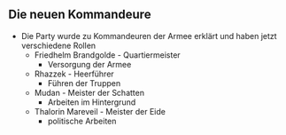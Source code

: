 ## Die neuen Kommandeure
+ Die Party wurde zu Kommandeuren der Armee erklärt und haben jetzt verschiedene Rollen
	+ Friedhelm Brandgolde - Quartiermeister
		+ Versorgung der Armee
	+ Rhazzek - Heerführer
		+ Führen der Truppen
	+ Mudan - Meister der Schatten
		+ Arbeiten im Hintergrund
	+ Thalorin Mareveil - Meister der Eide
		+ politische Arbeiten